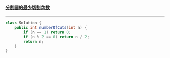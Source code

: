 #### <a href="https://leetcode.cn/problems/minimum-cuts-to-divide-a-circle/">分割圆的最少切割次数</a>

----------------

```java
class Solution {
    public int numberOfCuts(int n) {
        if (n == 1) return 0;
        if (n % 2 == 0) return n / 2;
        return n;
    }
}
```

